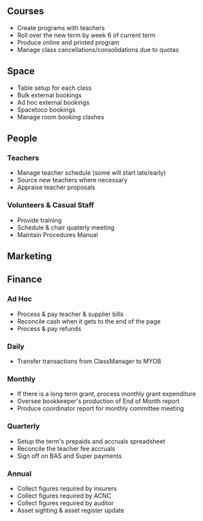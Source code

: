 ## Courses
* Create programs with teachers
* Roll over the new term by week 6 of current term
* Produce online and printed program
* Manage class cancellations/consolidations due to quotas

## Space
* Table setup for each class
* Bulk external bookings
* Ad hoc external bookings
* Spacetoco bookings
* Manage room booking clashes

## People
### Teachers
* Manage teacher schedule (some will start late/early)
* Source new teachers where necessary
* Appraise teacher proposals

### Volunteers & Casual Staff
* Provide training
* Schedule & chair quaterly meeting
* Maintain Procedures Manual

## Marketing

## Finance

### Ad Hoc
* Process & pay teacher & supplier bills
* Reconcile cash when it gets to the end of the page
* Process & pay refunds

### Daily
* Transfer transactions from ClassManager to MYOB

### Monthly
* If there is a long term grant, process monthly grant expenditure
* Oversee bookkeeper's production of End of Month report
* Produce coordinator report for monthly committee meeting

### Quarterly
* Setup the term's prepaids and accruals spreadsheet
* Reconcile the teacher fee accruals
* Sign off on BAS and Super payments

### Annual
* Collect figures required by insurers
* Collect figures required by ACNC
* Collect figures required by auditor
* Asset sighting & asset register update

